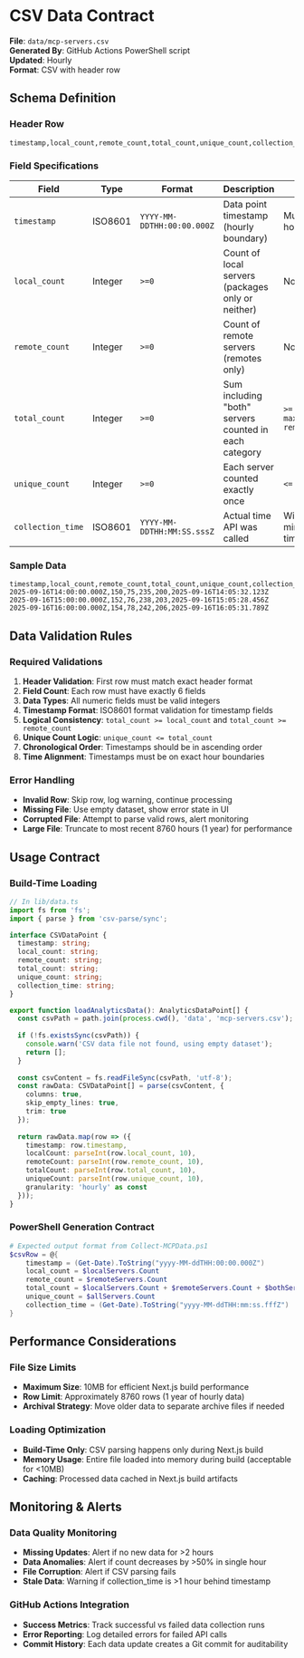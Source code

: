 # CSV Data Contract

**File**: `data/mcp-servers.csv`  
**Generated By**: GitHub Actions PowerShell script  
**Updated**: Hourly  
**Format**: CSV with header row

## Schema Definition

### Header Row
```csv
timestamp,local_count,remote_count,total_count,unique_count,collection_time
```

### Field Specifications

| Field | Type | Format | Description | Constraints |
|-------|------|--------|-------------|-------------|
| `timestamp` | ISO8601 | `YYYY-MM-DDTHH:00:00.000Z` | Data point timestamp (hourly boundary) | Must align to hour boundaries |
| `local_count` | Integer | `>=0` | Count of local servers (packages only or neither) | Non-negative |
| `remote_count` | Integer | `>=0` | Count of remote servers (remotes only) | Non-negative |
| `total_count` | Integer | `>=0` | Sum including "both" servers counted in each category | `>= max(local_count, remote_count)` |
| `unique_count` | Integer | `>=0` | Each server counted exactly once | `<= total_count` |
| `collection_time` | ISO8601 | `YYYY-MM-DDTHH:MM:SS.sssZ` | Actual time API was called | Within 10 minutes of timestamp |

### Sample Data
```csv
timestamp,local_count,remote_count,total_count,unique_count,collection_time
2025-09-16T14:00:00.000Z,150,75,235,200,2025-09-16T14:05:32.123Z
2025-09-16T15:00:00.000Z,152,76,238,203,2025-09-16T15:05:28.456Z
2025-09-16T16:00:00.000Z,154,78,242,206,2025-09-16T16:05:31.789Z
```

## Data Validation Rules

### Required Validations
1. **Header Validation**: First row must match exact header format
2. **Field Count**: Each row must have exactly 6 fields
3. **Data Types**: All numeric fields must be valid integers
4. **Timestamp Format**: ISO8601 format validation for timestamp fields
5. **Logical Consistency**: `total_count >= local_count` and `total_count >= remote_count`
6. **Unique Count Logic**: `unique_count <= total_count`
7. **Chronological Order**: Timestamps should be in ascending order
8. **Time Alignment**: Timestamps must be on exact hour boundaries

### Error Handling
- **Invalid Row**: Skip row, log warning, continue processing
- **Missing File**: Use empty dataset, show error state in UI
- **Corrupted File**: Attempt to parse valid rows, alert monitoring
- **Large File**: Truncate to most recent 8760 hours (1 year) for performance

## Usage Contract

### Build-Time Loading
```typescript
// In lib/data.ts
import fs from 'fs';
import { parse } from 'csv-parse/sync';

interface CSVDataPoint {
  timestamp: string;
  local_count: string;
  remote_count: string;
  total_count: string;
  unique_count: string;
  collection_time: string;
}

export function loadAnalyticsData(): AnalyticsDataPoint[] {
  const csvPath = path.join(process.cwd(), 'data', 'mcp-servers.csv');
  
  if (!fs.existsSync(csvPath)) {
    console.warn('CSV data file not found, using empty dataset');
    return [];
  }
  
  const csvContent = fs.readFileSync(csvPath, 'utf-8');
  const rawData: CSVDataPoint[] = parse(csvContent, {
    columns: true,
    skip_empty_lines: true,
    trim: true
  });
  
  return rawData.map(row => ({
    timestamp: row.timestamp,
    localCount: parseInt(row.local_count, 10),
    remoteCount: parseInt(row.remote_count, 10),
    totalCount: parseInt(row.total_count, 10),
    uniqueCount: parseInt(row.unique_count, 10),
    granularity: 'hourly' as const
  }));
}
```

### PowerShell Generation Contract
```powershell
# Expected output format from Collect-MCPData.ps1
$csvRow = @{
    timestamp = (Get-Date).ToString("yyyy-MM-ddTHH:00:00.000Z")
    local_count = $localServers.Count
    remote_count = $remoteServers.Count  
    total_count = $localServers.Count + $remoteServers.Count + $bothServers.Count
    unique_count = $allServers.Count
    collection_time = (Get-Date).ToString("yyyy-MM-ddTHH:mm:ss.fffZ")
}
```

## Performance Considerations

### File Size Limits
- **Maximum Size**: 10MB for efficient Next.js build performance
- **Row Limit**: Approximately 8760 rows (1 year of hourly data)
- **Archival Strategy**: Move older data to separate archive files if needed

### Loading Optimization
- **Build-Time Only**: CSV parsing happens only during Next.js build
- **Memory Usage**: Entire file loaded into memory during build (acceptable for <10MB)
- **Caching**: Processed data cached in Next.js build artifacts

## Monitoring & Alerts

### Data Quality Monitoring
- **Missing Updates**: Alert if no new data for >2 hours
- **Data Anomalies**: Alert if count decreases by >50% in single hour
- **File Corruption**: Alert if CSV parsing fails
- **Stale Data**: Warning if collection_time is >1 hour behind timestamp

### GitHub Actions Integration
- **Success Metrics**: Track successful vs failed data collection runs
- **Error Reporting**: Log detailed errors for failed API calls
- **Commit History**: Each data update creates a Git commit for auditability